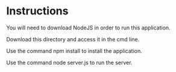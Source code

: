 # Instructions

You will need to download NodeJS in order to run this application.

Download this directory and access it in the cmd line.

Use the command npm install to install the application.

Use the command node server.js to run the server.
